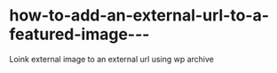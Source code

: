 # how-to-add-an-external-url-to-a-featured-image---
Loink external image to an external url using wp archive
